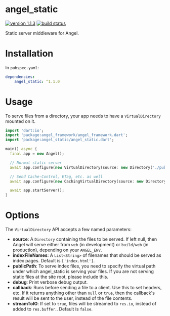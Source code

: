 # angel_static

[![version 1.1.3](https://img.shields.io/badge/pub-1.1.3-brightgreen.svg)](https://pub.dartlang.org/packages/angel_static)
[![build status](https://travis-ci.org/angel-dart/static.svg?branch=master)](https://travis-ci.org/angel-dart/static)

Static server middleware for Angel.

# Installation
In `pubspec.yaml`:

```yaml
dependencies:
    angel_static: ^1.1.0
```

# Usage
To serve files from a directory, your app needs to have a
`VirtualDirectory` mounted on it.

```dart
import 'dart:io';
import 'package:angel_framework/angel_framework.dart';
import 'package:angel_static/angel_static.dart';

main() async {
  final app = new Angel();

  // Normal static server
  await app.configure(new VirtualDirectory(source: new Directory('./public')));

  // Send Cache-Control, ETag, etc. as well
  await app.configure(new CachingVirtualDirectory(source: new Directory('./public')));

  await app.startServer();
}
```

# Options
The `VirtualDirectory` API accepts a few named parameters:
- **source**: A `Directory` containing the files to be served. If left null, then Angel will serve either from `web` (in development) or
    `build/web` (in production), depending on your `ANGEL_ENV`.
- **indexFileNames**: A `List<String>` of filenames that should be served as index pages. Default is `['index.html']`.
- **publicPath**: To serve index files, you need to specify the virtual path under which
    angel_static is serving your files. If you are not serving static files at the site root,
    please include this.
- **debug**: Print verbose debug output.
- **callback**: Runs before sending a file to a client. Use this to set headers, etc. If it returns anything other than `null` or `true`,
then the callback's result will be sent to the user, instead of the file contents.
- **streamToIO**: If set to `true`, files will be streamed to `res.io`, instead of added to `res.buffer`.. Default is `false`.